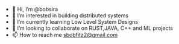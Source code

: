 - 👋 Hi, I’m @bobsira
- 👀 I’m interested in building distributed systems
- 🌱 I’m currently learning Low Level System Designs
- 💞️ I’m looking to collaborate on RUST,JAVA, C++ and ML projects
- 📫 How to reach me sbobfitz2@gmail.com

<!---
bobsira/bobsira is a ✨ special ✨ repository because its `README.md` (this file) appears on your GitHub profile.
You can click the Preview link to take a look at your changes.
--->
